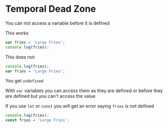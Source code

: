 # Temporal Dead Zone
You can not access a variable before it is defined

This works

```js
var fries = 'Large Fries';
console.log(fries);
```

This does not:

```js
console.log(fries);
var fries = 'Large Fries';
```

You get `undefined`

With `var` variables you can access them as they are defined or before they are defined but you can't access the value

If you use `let` or `const` you will get an error saying `fries` is not defined

```js
console.log(fries);
const fries = 'Large Fries';
```
